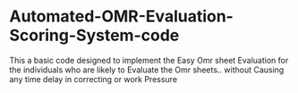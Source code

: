 # Automated-OMR-Evaluation-Scoring-System-code
This a basic code designed to implement the Easy Omr sheet Evaluation for the individuals who are likely to Evaluate the Omr sheets.. without Causing any time delay in correcting or work Pressure
